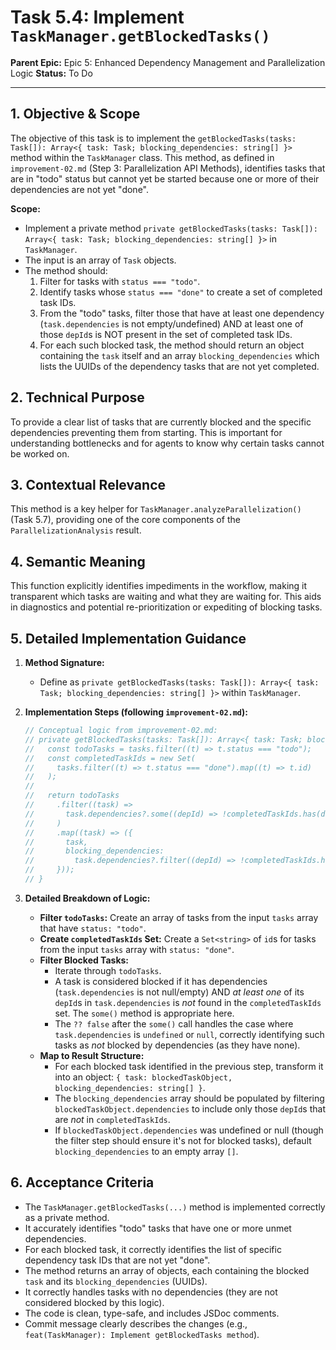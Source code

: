 # Task 5.4: Implement `TaskManager.getBlockedTasks()`

**Parent Epic:** Epic 5: Enhanced Dependency Management and Parallelization Logic
**Status:** To Do

---

## 1. Objective & Scope

The objective of this task is to implement the `getBlockedTasks(tasks: Task[]): Array<{ task: Task; blocking_dependencies: string[] }>` method within the `TaskManager` class. This method, as defined in `improvement-02.md` (Step 3: Parallelization API Methods), identifies tasks that are in "todo" status but cannot yet be started because one or more of their dependencies are not yet "done".

**Scope:**

- Implement a private method `private getBlockedTasks(tasks: Task[]): Array<{ task: Task; blocking_dependencies: string[] }>` in `TaskManager`.
- The input is an array of `Task` objects.
- The method should:
  1.  Filter for tasks with `status === "todo"`.
  2.  Identify tasks whose `status === "done"` to create a set of completed task IDs.
  3.  From the "todo" tasks, filter those that have at least one dependency (`task.dependencies` is not empty/undefined) AND at least one of those `depId`s is NOT present in the set of completed task IDs.
  4.  For each such blocked task, the method should return an object containing the `task` itself and an array `blocking_dependencies` which lists the UUIDs of the dependency tasks that are not yet completed.

## 2. Technical Purpose

To provide a clear list of tasks that are currently blocked and the specific dependencies preventing them from starting. This is important for understanding bottlenecks and for agents to know why certain tasks cannot be worked on.

## 3. Contextual Relevance

This method is a key helper for `TaskManager.analyzeParallelization()` (Task 5.7), providing one of the core components of the `ParallelizationAnalysis` result.

## 4. Semantic Meaning

This function explicitly identifies impediments in the workflow, making it transparent which tasks are waiting and what they are waiting for. This aids in diagnostics and potential re-prioritization or expediting of blocking tasks.

## 5. Detailed Implementation Guidance

1.  **Method Signature:**

    - Define as `private getBlockedTasks(tasks: Task[]): Array<{ task: Task; blocking_dependencies: string[] }>` within `TaskManager`.

2.  **Implementation Steps (following `improvement-02.md`):**

    ```typescript
    // Conceptual logic from improvement-02.md:
    // private getBlockedTasks(tasks: Task[]): Array<{ task: Task; blocking_dependencies: string[] }> {
    //   const todoTasks = tasks.filter((t) => t.status === "todo");
    //   const completedTaskIds = new Set(
    //     tasks.filter((t) => t.status === "done").map((t) => t.id)
    //   );
    //
    //   return todoTasks
    //     .filter((task) =>
    //       task.dependencies?.some((depId) => !completedTaskIds.has(depId)) ?? false
    //     )
    //     .map((task) => ({
    //       task,
    //       blocking_dependencies:
    //         task.dependencies?.filter((depId) => !completedTaskIds.has(depId)) || [],
    //     }));
    // }
    ```

3.  **Detailed Breakdown of Logic:**
    - **Filter `todoTasks`:** Create an array of tasks from the input `tasks` array that have `status: "todo"`.
    - **Create `completedTaskIds` Set:** Create a `Set<string>` of `id`s for tasks from the input `tasks` array with `status: "done"`.
    - **Filter Blocked Tasks:**
      - Iterate through `todoTasks`.
      - A task is considered blocked if it has dependencies (`task.dependencies` is not null/empty) AND _at least one_ of its `depId`s in `task.dependencies` is _not_ found in the `completedTaskIds` set. The `some()` method is appropriate here.
      - The `?? false` after the `some()` call handles the case where `task.dependencies` is `undefined` or `null`, correctly identifying such tasks as _not_ blocked by dependencies (as they have none).
    - **Map to Result Structure:**
      - For each blocked task identified in the previous step, transform it into an object: `{ task: blockedTaskObject, blocking_dependencies: string[] }`.
      - The `blocking_dependencies` array should be populated by filtering `blockedTaskObject.dependencies` to include only those `depId`s that are _not_ in `completedTaskIds`.
      - If `blockedTaskObject.dependencies` was undefined or null (though the filter step should ensure it's not for blocked tasks), default `blocking_dependencies` to an empty array `[]`.

## 6. Acceptance Criteria

- The `TaskManager.getBlockedTasks(...)` method is implemented correctly as a private method.
- It accurately identifies "todo" tasks that have one or more unmet dependencies.
- For each blocked task, it correctly identifies the list of specific dependency task IDs that are not yet "done".
- The method returns an array of objects, each containing the blocked `task` and its `blocking_dependencies` (UUIDs).
- It correctly handles tasks with no dependencies (they are not considered blocked by this logic).
- The code is clean, type-safe, and includes JSDoc comments.
- Commit message clearly describes the changes (e.g., `feat(TaskManager): Implement getBlockedTasks method`).
